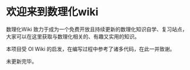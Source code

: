 # 欢迎来到数理化wiki

数理化Wiki 致力于成为一个免费开放且持续更新的数理化知识自学、复习站点，大家可以在这里获取与数理化相关的、有趣又实用的知识。

本项目受 OI Wiki 的启发，在编写过程中参考了诸多代码，在此一并致谢。

未更新完毕。